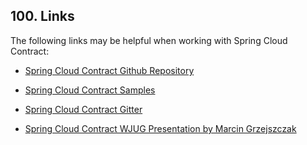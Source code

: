 ## 100. Links

The following links may be helpful when working with Spring Cloud Contract:

- [Spring Cloud Contract Github Repository](https://github.com/spring-cloud/spring-cloud-contract/)

- [Spring Cloud Contract Samples](https://github.com/spring-cloud-samples/spring-cloud-contract-samples/)

- [Spring Cloud Contract Gitter](https://gitter.im/spring-cloud/spring-cloud-contract)

- [Spring Cloud Contract WJUG Presentation by Marcin Grzejszczak](https://www.youtube.com/watch?v=sAAklvxmPmk)

